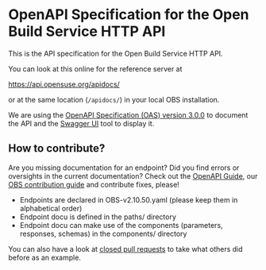 # OpenAPI Specification for the Open Build Service HTTP API

This is the API specification for the Open Build Service HTTP API.

You can look at this online for the reference server at

https://api.opensuse.org/apidocs/

or at the same location (`/apidocs/`) in your local OBS installation.

We are using the [OpenAPI Specification (OAS) version 3.0.0](https://spec.openapis.org/oas/v3.0.0)
to document the API and the [Swagger UI](https://swagger.io/tools/swagger-ui/) tool to display
it.

## How to contribute?

Are you missing documentation for an endpoint? Did you find errors or oversights
in the current documentation? Check out the [OpenAPI Guide](https://swagger.io/docs/specification/about/), our [OBS contribution guide](https://github.com/openSUSE/open-build-service/blob/master/CONTRIBUTING.md) and contribute fixes, please!

- Endpoints are declared in OBS-v2.10.50.yaml (please keep them in alphabetical order)
- Endpoint docu is defined in the paths/ directory
- Endpoint docu can make use of the components (parameters, responses, schemas) in the components/ directory

You can also have a look at [closed pull requests](https://github.com/openSUSE/open-build-service/pulls?q=is%3Apr+label%3A%22Documentation+%3Abook%3A%22+is%3Aclosed) to take what others did before as an example.

